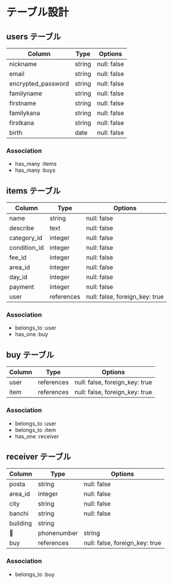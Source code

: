 # テーブル設計

## users テーブル

| Column             | Type   | Options     |
| -----------------  | ------ | ----------- |
| nickname           | string | null: false |
| email              | string | null: false |
| encrypted_password | string | null: false |
| familyname         | string | null: false |
| firstname          | string | null: false |
| familykana         | string | null: false |
| firstkana          | string | null: false |
| birth              | date   | null: false |

### Association

- has_many :items
- has_many  :buys

## items テーブル

| Column      | Type       | Options                        |
| ---------   | ---------  | ------------------------------ |
| name        | string     | null: false                    |
| describe    | text       | null: false                    |
| category_id | integer    | null: false                    |
| condition_id| integer    | null: false                    |
| fee_id      | integer    | null: false                    |
| area_id     | integer    | null: false                    |
| day_id      | integer    | null: false                    |
| payment     | integer    | null: false                    |
| user        | references | null: false, foreign_key: true | 
<!-- Column:userはマイグレーションファイルと合わせるためにこちらの記述に統一します。_idとintegerでも使えるのですが、エラー回避や分かりやすさ重視であえてこの書き方でOKである旨メンターさん確認も済んでおります -->

### Association

- belongs_to :user
- has_one  :buy

## buy テーブル

| Column  | Type       | Options                        |
| ------- | ---------- | ------------------------------ |
| user    | references | null: false, foreign_key: true |
| item    | references | null: false, foreign_key: true |

### Association

- belongs_to :user
- belongs_to :item
- has_one  :receiver



## receiver テーブル

| Column        | Type       | Options                        |
| -----------   | ---------- | ------------------------------ |
| posta         | string     | null: false                    |
| area_id       | integer    | null: false                    |
| city          | string     | null: false                    |
| banchi        | string     | null: false                    |
| building      | string     |                                |
| phonenumber   | string     | null: false                    |
| buy           | references | null: false, foreign_key: true |

### Association

- belongs_to :buy
